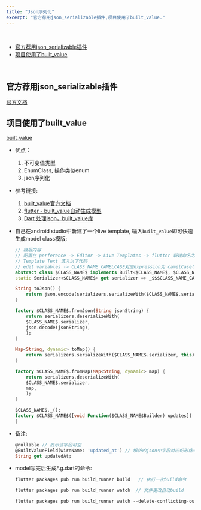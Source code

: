 ```yaml
---
title: "Json序列化"
excerpt: "官方荐用json_serializable插件,项目使用了built_value."
---
```


<br>
<!-- TOC -->

- [官方荐用json_serializable插件](#官方荐用json_serializable插件)
- [项目使用了built_value](#项目使用了built_value)

<!-- /TOC -->
<br>

## 官方荐用json_serializable插件
[官方文档](https://flutter.dev/docs/development/data-and-backend/json)


## 项目使用了built_value
[built_value](https://pub.dev/packages/built_value)
* 优点：
    1. 不可变值类型
    1. EnumClass, 操作类似enum
    1. json序列化

* 参考链接:
    1. [built_value官方文档](https://pub.dev/packages/built_value)
    1. [flutter - built_value自动生成模型](https://juejin.im/post/6844904101977800717)
    1. [Dart 处理json，built_value库](https://www.cnblogs.com/ajanuw/p/10484605.html)

* 自己在android studio中新建了一个live template, 输入`built_value`即可快速生成model class模版:
    ```dart
    // 模版内容
    // 配置在 perference -> Editor -> Live Templates -> flutter 新建命名为 built_value
    // Template Text 填入以下代码
    // edit variables -> CLASS_NAME_CAMELCASE对应expression为 camelCase(CLASS_NAME)
    abstract class $CLASS_NAME$ implements Built<$CLASS_NAME$, $CLASS_NAME$Builder> {
    static Serializer<$CLASS_NAME$> get serializer => _$$$CLASS_NAME_CAMELCASS$Serializer;

    String toJson() {
        return json.encode(serializers.serializeWith($CLASS_NAME$.serializer, this));
    }

    factory $CLASS_NAME$.fromJson(String jsonString) {
        return serializers.deserializeWith(
        $CLASS_NAME$.serializer,
        json.decode(jsonString),
        );
    }

    Map<String, dynamic> toMap() {
        return serializers.serializeWith($CLASS_NAME$.serializer, this);
    }

    factory $CLASS_NAME$.fromMap(Map<String, dynamic> map) {
        return serializers.deserializeWith(
        $CLASS_NAME$.serializer,
        map,
        );
    }

    $CLASS_NAME$._();
    factory $CLASS_NAME$([void Function($CLASS_NAME$Builder) updates]) = _$$$CLASS_NAME$;
    }
    ```


* 备注:
    ```dart
    @nullable // 表示该字段可空
    @BuiltValueField(wireName: 'updated_at') // 解析的json中字段对应蛇形格式，映射为驼峰
    String get updatedAt;
    ```

* model写完后生成*.g.dart的命令:
    ```dart
    flutter packages pub run build_runner build   // 执行一次build命令
    
    flutter packages pub run build_runner watch  // 文件更改自动build
    
    flutter packages pub run build_runner watch --delete-conflicting-outputs  // 删除旧文件在build
    
    ```
